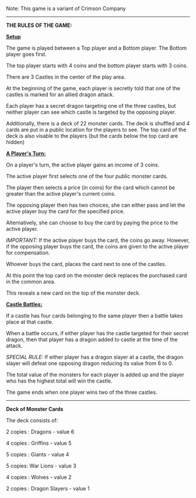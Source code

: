 Note: This game is a variant of Crimson Company

-----------------------------

**THE RULES OF THE GAME:**

<ins> **Setup** </ins>

The game is played between a Top player and a Bottom player. The Bottom player goes first.

The top player starts with 4 coins and the bottom player starts with 3 coins. 

There are 3 Castles in the center of the play area.

At the beginning of the game, each player is secretly told that one of the castles is marked for an allied dragon attack. 

Each player has a secret dragon targeting one of the three castles, but neither player can see which castle is targeted by the opposing player.

Additionally, there is a deck of 22 monster cards. The deck is shuffled and 4 cards are put in a public location for the players to see.
The top card of the deck is also visable to the players (but the cards below the top card are hidden)

<ins> **A Player's Turn:** <ins>

On a player's turn, the active player gains an income of 3 coins.

The active player first selects one of the four public monster cards. 

The player then selects a price (in coins) for the card which cannot be greater than the active player's current coins. 

The opposing player then has two choices, she can either pass and let the active player buy the card for the specified price. 

Alternatively, she can choose to buy the card by paying the price to the active player.

*IMPORTANT:* If the active player buys the card, the coins go away. However, if the opposing player buys the card, the coins are given to the active player for compensation.

Whoever buys the card, places the card next to one of the castles. 

At this point the top card on the monster deck replaces the purchased card in the common area. 

This reveals a new card on the top of the monster deck.

<ins> **Castle Battles:** </ins>

If a castle has four cards belonging to the same player then a battle takes place at that castle. 

When a battle occurs, if either player has the castle targeted for their secret dragon, then that player has a dragon added to castle at the time of the attack.

*SPECIAL RULE:* If either player has a dragon slayer at a castle, the dragon slayer will defeat one opposing dragon reducing its value from 6 to 0.

The total value of the monsters for each player is added up and the player who has the highest total will win the castle. 

The game ends when one player wins two of the three castles. 

--------------------------

**Deck of Monster Cards**

The deck consists of:

2 copies : Dragons - value 6

4 copies : Griffins - value 5

5 copies : Giants - value 4

5 copies: War Lions - value 3

4 copies : Wolves - value 2

2 copies : Dragon Slayers - value 1
